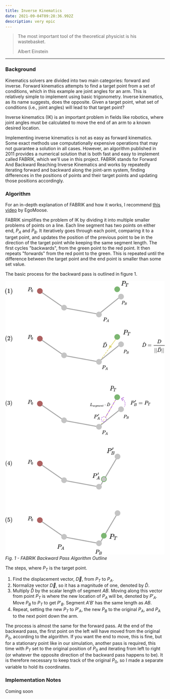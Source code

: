 ```yaml
---
title: Inverse Kinematics
date: 2021-09-04T09:28:36.992Z
description: very epic
---
```


> The most important tool of the theoretical physicist is his wastebasket.
> 
> <footer>Albert Einstein</footer>

---

### Background

Kinematics solvers are divided into two main categories: forward and inverse. Forward kinematics attempts to find a target point from a set of conditions, which in this example are joint angles for an arm. This is relatively simple to implement using basic trigonometry. Inverse kinematics, as its name suggests, does the opposite. Given a target point, what set of conditions (i.e., joint angles) will lead to that target point?

Inverse kinematics (IK) is an important problem in fields like robotics, where joint angles must be calculated to move the end of an arm to a known desired location.

Implementing inverse kinematics is not as easy as forward kinematics. Some exact methods use computationally expensive operations that may not guarantee a solution in all cases. However, an algorithm published in 2011 provides a numerical solution that is both fast and easy to implement called FABRIK, which we'll use in this project. FABRIK stands for Forward And Backward Reaching Inverse Kinematics and works by repeatedly iterating forward and backward along the joint-arm system, finding differences in the positions of points and their target points and updating those positions accordingly.

### Algorithm

For an in-depth explanation of FABRIK and how it works, I recommend [this video](https://www.youtube.com/watch?v=UNoX65PRehA) by EgoMoose.

FABRIK simplifies the problem of IK by dividing it into multiple smaller problems of points on a line. Each line segment has two points on either end, $P_A$ and $P_B$. It iteratively goes through each point, comparing it to a target point, and updates the position of the previous point to be in the direction of the target point while keeping the same segment length. The first cycles "backwards", from the green point to the red point. It then repeats "forwards" from the red point to the green. This is repeated until the difference between the target point and the end point is smaller than some set value.

The basic process for the backward pass is outlined in figure 1.

![diagram of steps of FABRIK](fig_1.png)
*Fig. 1 - FABRIK Backward Pass Algorithm Outline*

The steps, where $P_T$ is the target point.
1. Find the displacement vector, $\overrightarrow{D}$, from $P_T$ to $P_A$.
2. Normalize vector $\overrightarrow{D}$, so it has a magnitude of one, denoted by $\hat{D}$.
3. Multiply $\hat{D}$ by the scalar length of segment $AB$. Moving along this vector from point $P_T$ is where the new location of $P_A$ will be, denoted by $P'_A$. Move $P_B$ to $P_T$ to get $P'_B$. Segment $A'B'$ has the same length as $AB$.
4. Repeat, setting the new $P_T$ to $P'_A$, the new $P_B$ to the original $P_A$, and $P_A$ to the next point down the arm.

The process is almost the same for the forward pass. At the end of the backward pass, the first point on the left will have moved from the original $P_0$, according to the algorithm. If you want the end to move, this is fine, but for a stationary point like in our simulation, another pass is required, this time with $P_T$ set to the original position of $P_0$ and iterating from left to right (or whatever the opposite direction of the backward pass happens to be). It is therefore necessary to keep track of the original $P_0$, so I made a separate variable to hold its coordinates.

### Implementation Notes

Coming soon